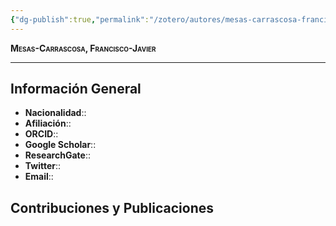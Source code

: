 ```yaml
---
{"dg-publish":true,"permalink":"/zotero/autores/mesas-carrascosa-francisco-javier/","tags":["#autor","#researcher"]}
---
```



<span style="font-variant:small-caps; font-weight: bold;"> Mesas-Carrascosa, Francisco-Javier </span>

---


## Información General

- **Nacionalidad**:: 
- **Afiliación**:: 
- **ORCID**:: 
- **Google Scholar**:: 
- **ResearchGate**:: 
- **Twitter**:: 
- **Email**::
  
## Contribuciones y Publicaciones







